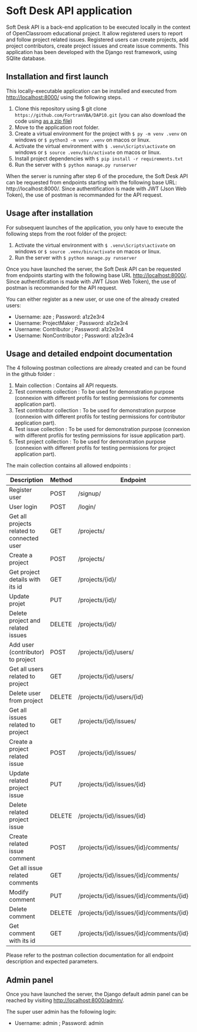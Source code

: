 # Soft Desk API application

Soft Desk API is a back-end application to be executed locally in the context of OpenClassroom educational project. It allow registered users to report and follow project related issues. Registered users can create projects, add project contributors, create project issues and create issue comments. This application has been developed with the Django rest framework, using SQlite database.

## Installation and first launch

This locally-executable application can be installed and executed from [http://localhost:8000/](http://localhost:8000/) using the following steps.

1. Clone this repository using $ git clone `https://github.com/FortranVBA/DAP10.git` (you can also download the code using [as a zip file](https://github.com/FortranVBA/DAP10/archive/refs/heads/main.zip))
2. Move to the application root folder.
3. Create a virtual environment for the project with `$ py -m venv .venv` on windows or `$ python3 -m venv .venv` on macos or linux.
4. Activate the virtual environment with `$ .venv\Scripts\activate` on windows or `$ source .venv/bin/activate` on macos or linux.
5. Install project dependencies with `$ pip install -r requirements.txt`
6. Run the server with `$ python manage.py runserver`

When the server is running after step 6 of the procedure, the Soft Desk API can be requested from endpoints starting with the following base URL: http://localhost:8000/.
Since authentification is made with JWT (Json Web Token), the use of postman is recommanded for the API request.


## Usage after installation

For subsequent launches of the application, you only have to execute the following steps from the root folder of the project:
1. Activate the virtual environment with `$ .venv\Scripts\activate` on windows or `$ source .venv/bin/activate` on macos or linux.
2. Run the server with `$ python manage.py runserver`

Once you have launched the server, the Soft Desk API can be requested from endpoints starting with the following base URL [http://localhost:8000/](http://localhost:8000/).
Since authentification is made with JWT (Json Web Token), the use of postman is recommanded for the API request.

You can either register as a new user, or use one of the already created users:
-	Username: aze ; Password: a1z2e3r4
-	Username: ProjectMaker ; Password: a1z2e3r4
-	Username: Contributor ; Password: a1z2e3r4
-	Username: NonContributor ; Password: a1z2e3r4


## Usage and detailed endpoint documentation

The 4 following postman collections are already created and can be found in the github folder :

1. Main collection : Contains all API requests.
2. Test comments collection : To be used for demonstration purpose (connexion with different profils for testing permissions for comments application part).
3. Test contributor collection : To be used for demonstration purpose (connexion with different profils for testing permissions for contributor application part).
4. Test issue collection : To be used for demonstration purpose (connexion with different profils for testing permissions for issue application part).
5. Test project collection : To be used for demonstration purpose (connexion with different profils for testing permissions for project application part).

The main collection contains all allowed endpoints :

| Description | Method |Endpoint |
| ----------- | ----------- | ----------- |
| Register user | POST | /signup/ |	
| User login | POST	| /login/ |
| Get all projects related to connected user | GET	| /projects/ |
| Create a project | POST | /projects/ |
| Get project details with its id | GET | /projects/{id}/ |
| Update projet | PUT | /projects/{id}/ |
| Delete project and related issues | DELETE | /projects/{id}/ |
| Add user (contributor) to project | POST | /projects/{id}/users/ |
| Get all users related to project | GET | /projects/{id}/users/ |
| Delete user from project | DELETE | /projects/{id}/users/{id} |
| Get all issues related to project | GET | /projects/{id}/issues/ |
| Create a project related issue | POST | /projects/{id}/issues/ |
| Update related project issue | PUT | /projects/{id}/issues/{id} |
| Delete related project issue | DELETE | /projects/{id}/issues/{id} |
| Create related issue comment | POST | /projects/{id}/issues/{id}/comments/ |
| Get all issue related comments | GET | /projects/{id}/issues/{id}/comments/ |
| Modify comment | PUT | /projects/{id}/issues/{id}/comments/{id} |
| Delete comment | DELETE | /projects/{id}/issues/{id}/comments/{id} |
| Get comment with its id | GET | /projects/{id}/issues/{id}/comments/{id} |

Please refer to the postman collection documentation for all endpoint description and expected parameters.

## Admin panel

Once you have launched the server, the Django default admin panel can be reached by visiting [http://localhost:8000/admin/](http://localhost:8000/admin/).

The super user admin has the following login:
-	Username: admin ; Password: admin
